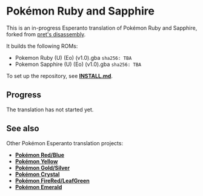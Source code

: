 # Pokémon Ruby and Sapphire

This is an in-progress Esperanto translation of Pokémon Ruby and Sapphire, forked from [pret's disassembly][original].

It builds the following ROMs:

- Pokemon Ruby (U) (Eo) (v1.0).gba `sha256: TBA`
- Pokemon Sapphire (U) (Eo) (v1.0).gba `sha256: TBA`

To set up the repository, see [**INSTALL.md**](INSTALL.md).


## Progress
The translation has not started yet.


## See also

Other Pokémon Esperanto translation projects:

- [**Pokémon Red/Blue**][pokered]
- [**Pokémon Yellow**][pokeyellow]
- [**Pokémon Gold/Silver**][pokegold]
- [**Pokémon Crystal**][pokecrystal]
- [**Pokémon FireRed/LeafGreen**][pokefirered]
- [**Pokémon Emerald**][pokeemerald]

[pokered]: https://github.com/waicalibre/pokered-eo
[pokeyellow]: https://github.com/waicalibre/pokeyellow-eo
[pokegold]: https://github.com/waicalibre/pokegold-eo
[pokecrystal]: https://github.com/waicalibre/pokecrystal-eo
[original]: https://github.com/pret/pokeruby
[pokefirered]: https://github.com/waicalibre/pokefirered-eo
[pokeemerald]: https://github.com/waicalibre/pokeemerald-eo
